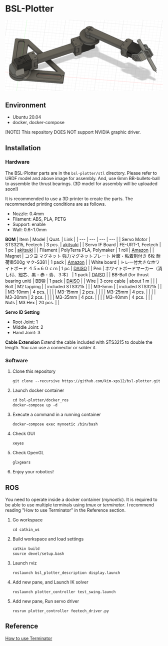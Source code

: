 # BSL-Plotter

![3D model](./bsl-plotter.png)

## Environment
- Ubuntu 20.04
- docker, docker-compose

[NOTE]
This repository DOES NOT support NVIDIA graphic driver.

## Installation
### Hardware
The BSL-Plotter parts are in the `bsl-plotter/stl` directory. Please refer to URDF model and above image for assembly. And, use 6mm BB-bullets-ball to assemble the thrust bearings.
(3D model for assembly will be uploaded soon!)

It is recommended to use a 3D printer to create the parts. The recommended printing conditions are as follows.
- Nozzle: 0.4mm
- Filament: ABS, PLA, PETG
- Support: enable
- Wall: 0.6~1.0mm

**BOM**
| Item | Model | Quat. | Link |
| --- | --- | --- | --- |
| Servo Motor    | STS3215, Feetech   | 3 pcs. | [akitsuki](https://akizukidenshi.com/catalog/g/gM-16312/) |
| Servo IF Board | FE-URT-1, Feetech  | 1 pc   | [akitsuki](https://akizukidenshi.com/catalog/g/gM-16295/) |
| Filament | PolyTerra PLA, Polymaker | 1 roll | [Amazon](https://amzn.to/4028WbJ) |
| Magnet | コクヨ マグネット 強力マグネットプレート 片面・粘着剤付き 6枚 耐荷重500g マク-S381 | 1 pack | [Amazon](https://amzn.to/3FkPehZ) |
| White board | トレー付大きなホワイトボード ４５×６０ｃｍ   | 1 pc | [DAISO](https://jp.daisonet.com/products/4549131460452?_pos=28&_sid=489c126bd&_ss=r) |
| Pen | ホワイトボードマーカー（消し付、細芯、黒・赤・青、３本） |  1 pack | [DAISO](https://jp.daisonet.com/products/4549892198038?_pos=15&_sid=5683c238f&_ss=r) |
| BB-Ball (for thrust bearing unit) | BB弾 | 1 pack | [DAISO](https://jp.daisonet.com/products/4549131354997) |
| Wire | 3 core cable | about 1 m | | 
| Bolt | M2 tapping |  | included STS3215 |
|      | M3-5mm  |  | included STS3215 |
|      | M3-10mm | 4 pcs. | |
|      | M3-15mm | 2 pcs. | |
|      | M3-25mm | 4 pcs. | |
|      | M3-30mm | 2 pcs. | |
|      | M3-35mm | 4 pcs. | |
|      | M3-40mm | 4 pcs. | |
| Nuts | M3 Hex  | 20 pcs. | |

**Servo ID Setting**
- Root Joint: 1
- Middle Joint: 2
- Hand Joint: 3

**Cable Extension**
Extend the cable included with STS3215 to double the length. You can use a connector or solder it.

### Software
1. Clone this repository
    ```
    git clone --recursive https://github.com/kim-xps12/bsl-plotter.git
    ```

1. Launch docker container
    ```
    cd bsl-plotter/docker_ros
    docker-compose up -d
    ```

1. Execute a command in a running container
    ```
    docker-compose exec mynoetic /bin/bash
    ```

1. Check GUI
    ```
    xeyes
    ```

1. Check OpenGL
    ```
    glxgears
    ```

1. Enjoy your robotics!

## ROS 
You need to operate inside a docker container (*mynoetic*).
It is required to be able to use multiple terminals using *tmux* or *terminator*. I recommend reading "How to use Terminator" in the Reference section.

1. Go workspace
    ```
    cd catkin_ws
    ```
1. Build workspace and load settings
    ```
    catkin build
    source devel/setup.bash
    ```

1. Launch rviz
    ```
    roslaunch bsl_plotter_description display.launch
    ```
1. Add new pane, and Launch IK solver
    ```
    roslaunch plotter_controller test_swing.launch 
    ```
1. Add new pane, Run servo driver
    ```
    rosrun plotter_controller feetech_driver.py
    ```

## Reference
[How to use Terminator](terminator/how_to_use_terminator.md)
